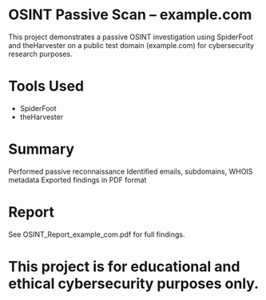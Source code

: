 # OSINT Passive Scan – example.com
This project demonstrates a passive OSINT investigation using SpiderFoot and theHarvester on a public test domain (example.com) for cybersecurity research purposes.

# Tools Used
- SpiderFoot
- theHarvester

# Summary
Performed passive reconnaissance
Identified emails, subdomains, WHOIS metadata
Exported findings in PDF format

# Report
See OSINT_Report_example_com.pdf for full findings.

# This project is for educational and ethical cybersecurity purposes only.

